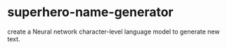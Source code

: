 # superhero-name-generator
create a Neural network character-level language model to generate new text. 
